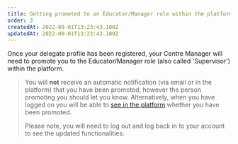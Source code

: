 ```yaml
---
title: Getting promoted to an Educator/Manager role within the platform
order: 3
createdAt: 2022-09-01T13:23:43.100Z
updatedAt: 2022-09-01T13:23:43.109Z
---
```

Once your delegate profile has been registered, your Centre Manager will need to promote you to the Educator/Manager role (also called 'Supervisor’) within the platform.​

> You will **not** receive an automatic notification (via email or in the platform) that you have been promoted, however the person promoting you should let you know. Alternatively, when you have logged on you will be able to [see in the platform](switching-applications) whether you have been promoted. ​
>
> ​Please note, you will need to log out and log back in to your account to see the updated functionalities.